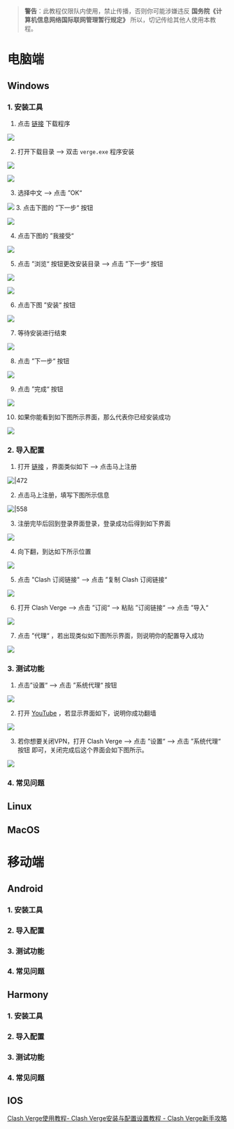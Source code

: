 
>**警告**：此教程仅限队内使用，禁止传播，否则你可能涉嫌违反 **国务院《计算机信息网络国际联网管理暂行规定》** 所以，切记传给其他人使用本教程。

# 电脑端
## Windows

### 1. 安装工具

1. 点击 [链接](https://esjian.lanzouq.com/iP8do30wzgqd) 下载程序

![](https://i0.hdslb.com/bfs/openplatform/8b9d793492bec6e0e51743f3f98a91b745b0456d.png)

2. 打开下载目录 --> 双击 `verge.exe` 程序安装

![](https://i0.hdslb.com/bfs/openplatform/b61c6203d4fde07a27b4302cb3192a1a5f5c11cb.png)

![](https://i0.hdslb.com/bfs/openplatform/b15718ea6b2eb2fb7b3c311e9978e0b64a1f8222.png)

3. 选择中文 --> 点击 ”OK“

![](https://i0.hdslb.com/bfs/openplatform/dfbef321a2d2c7f256d2f5736b5a30d673b20fa1.png)
3. 点击下图的 ”下一步“ 按钮

![](https://i0.hdslb.com/bfs/openplatform/2d20834c5e5d26311cba1ded3cca04025cbdf504.png)

4. 点击下图的 ”我接受“

![](https://i0.hdslb.com/bfs/openplatform/9012d1d9d519ebdac8f6829d00a514b48361b295.png)

5. 点击 ”浏览“ 按钮更改安装目录 --> 点击 ”下一步“ 按钮

![](https://i0.hdslb.com/bfs/openplatform/6b72374fcabbcde1df3c030fd544b8b6ec37f630.png)

![](https://i0.hdslb.com/bfs/openplatform/31fe2512bdf01886e76330ba7e9d5c4e52b9f870.png)

6. 点击下图 ”安装“ 按钮

![](https://i0.hdslb.com/bfs/openplatform/6f739f9e706a314bb0877327b43abee3e1f07773.png)

7. 等待安装进行结束

![](https://i0.hdslb.com/bfs/openplatform/e677352b3d089b4479acbd539280392d429d562f.png)

8. 点击 ”下一步“ 按钮

![](https://i0.hdslb.com/bfs/openplatform/5c5a3195366165cda04221325ffc6d239635867c.png)

9. 点击 ”完成“ 按钮

![](https://i0.hdslb.com/bfs/openplatform/b04dd3f20382da260e6f8efc7a0ad8c927e240c3.png)

10. 如果你能看到如下图所示界面，那么代表你已经安装成功

![](https://i0.hdslb.com/bfs/openplatform/9b5ab76061f77b0146ea26a10f244383c40dbb07.png)

### 2. 导入配置

1. 打开 [链接](https://ikuuu.one/auth/login) ，界面类似如下 --> 点击马上注册

![|472](https://i0.hdslb.com/bfs/openplatform/eec2e51d4d285cdeb04595d0ab047f145222c114.png)

2. 点击马上注册，填写下图所示信息

![|558](https://i0.hdslb.com/bfs/openplatform/9873e2605f16e87f4208a45e01721bb59884ce45.png)

3. 注册完毕后回到登录界面登录，登录成功后得到如下界面

![](https://i0.hdslb.com/bfs/openplatform/a804de64c7d8fca6cf6bd680d53a8c0d8e853a5b.png)

4. 向下翻，到达如下所示位置

![](https://i0.hdslb.com/bfs/openplatform/14e2c1cb2e3bf1673fc3201681e848b8052d13cf.png)

5. 点击 "Clash 订阅链接" --> 点击 ”复制 Clash 订阅链接“

![](https://i0.hdslb.com/bfs/openplatform/03fb8bea015a256c4a56cc30e2b2c1f25016f6cc.png)

6. 打开 Clash Verge --> 点击 ”订阅“ --> 粘贴 ”订阅链接“ --> 点击 ”导入“

![](https://i0.hdslb.com/bfs/openplatform/a7859e20472d251b4ab3bbc6b3a93b1b7258121c.png)

7. 点击 ”代理“ ，若出现类似如下图所示界面，则说明你的配置导入成功

![](https://i0.hdslb.com/bfs/openplatform/9f1a61daf5db096ae69cabfe97bcd5e627cf729d.png)


### 3. 测试功能

1. 点击”设置“ --> 点击 ”系统代理“ 按钮

![](https://i0.hdslb.com/bfs/openplatform/a32f1bbbd7096eb4be570e8a5fd085e7b7eff533.png)

2. 打开 [YouTube](https://www.youtube.com/) ，若显示界面如下，说明你成功翻墙

![](https://i0.hdslb.com/bfs/openplatform/1dda43552213e787ae022e666948580fe3845949.png)

3. 若你想要关闭VPN，打开 Clash Verge --> 点击 ”设置“ --> 点击 ”系统代理“ 按钮 即可，关闭完成后这个界面会如下图所示。

![](https://i0.hdslb.com/bfs/openplatform/f599da8ad86c2fc743b6cb2343cc9a4413656b9e.png)


### 4. 常见问题

## Linux



## MacOS

# 移动端
## Android 

### 1. 安装工具

### 2. 导入配置

### 3. 测试功能

### 4. 常见问题
## Harmony

### 1. 安装工具

### 2. 导入配置

### 3. 测试功能

### 4. 常见问题
## IOS

[Clash Verge使用教程- Clash Verge安装与配置设置教程 - Clash Verge新手攻略](https://clashverge.dianbaozh.com/tutorial.html)
